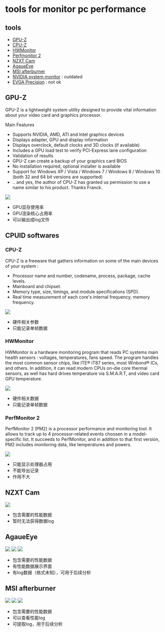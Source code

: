 # tools for monitor pc performance

## tools

- [GPU-Z](https://www.techpowerup.com/gpuz/)
- [CPU-Z](https://www.cpuid.com/softwares/cpu-z.html)
- [HWMonitor](https://www.cpuid.com/softwares/hwmonitor.html)
- [Perfmonitor 2](https://www.cpuid.com/softwares/perfmonitor-2.html)
- [NZXT Cam](https://camwebapp.com/)
- [AgaueEye](http://xoptiray.com/)
- [MSI afterburner](https://www.msi.com/page/afterburner)
- [NVIDIA system monitor](https://www.nvidia.com/object/system_monitor.html) : outdated
- [EVGA Precision](https://www.evga.com/precisionx1/) : not ok

## GPU-Z

GPU-Z is a lightweight system utility designed to provide vital information about your video card and graphics processor.

Main Features
- Supports NVIDIA, AMD, ATI and Intel graphics devices
- Displays adapter, GPU and display information
- Displays overclock, default clocks and 3D clocks (if available)
- Includes a GPU load test to verify PCI-Express lane configuration
- Validation of results
- GPU-Z can create a backup of your graphics card BIOS
- No installation required, optional installer is available
- Support for Windows XP / Vista / Windows 7 / Windows 8 / Windows 10 (both 32 and 64 bit versions are supported)
- .. and yes, the author of CPU-Z has granted us permission to use a name similar to his product. Thanks Franck.

![](img/impicture_20190411_161700.png)

- GPU显存使用率
- GPU渲染核心占用率
- 可以输出成log文件

## CPUID softwares

### CPU-Z

CPU-Z is a freeware that gathers information on some of the main devices of your system : 
- Processor name and number, codename, process, package, cache levels.
- Mainboard and chipset.
- Memory type, size, timings, and module specifications (SPD).
- Real time measurement of each core's internal frequency, memory frequency.

![](img/cpuz_20190411_164359.png)

- 硬件相关参数
- 只能记录单帧数据

### HWMonitor

HWMonitor is a hardware monitoring program that reads PC systems main health sensors : voltages, temperatures, fans speed.
The program handles the most common sensor chips, like ITE® IT87 series, most Winbond® ICs, and others. In addition, it can read modern CPUs on-die core thermal sensors, as well has hard drives temperature via S.M.A.R.T, and video card GPU temperature.

![](img/hwmonitor_20190411_164032.jpg)

- 硬件相关数据
- 只能记录单帧数据

### PerfMonitor 2

PerfMonitor 2 (PM2) is a processor performance and monitoring tool. It allows to track up to 4 processor-related events choosen in a model-specific list. It succeeds to PerfMonitor, and in addition to that first version, PM2 includes monitoring data, like temperatures and powers.

![](img/perfmonitor2_20190411_165133.png)

- 只能显示处理器占用
- 不能导出记录
- 作用不大

## NZXT Cam

![](img/nzxtcam_20190412_143128.png)

- 包含需要的性能数据
- 暂时无法获得数据log

## AgaueEye

![](img/agaue_20190412_151920.png)
![](img/agaueeye_20190412_150420.png)
![](img/agaue_20190412_150513.png)

- 包含需要的性能数据
- 有性能数据展示界面
- 有log数据（格式未知），可用于后续分析

## MSI afterburner

![](img/msi_20190412_154407.png)
![](img/msi_20190412_154759.png)
![](img/msi_20190412_154618.png)

- 包含需要的性能数据
- 可以查看性能log
- 可提取log，用于后续分析
